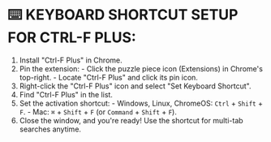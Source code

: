 # :keyboard: KEYBOARD SHORTCUT SETUP FOR CTRL-F PLUS:

  1. Install "Ctrl-F Plus" in Chrome.
  2. Pin the extension:
    - Click the puzzle piece icon (Extensions) in Chrome's top-right.
    - Locate "Ctrl-F Plus" and click its pin icon.
  3. Right-click the "Ctrl-F Plus" icon and select "Set Keyboard Shortcut".
  4. Find "Ctrl-F Plus" in the list.
  5. Set the activation shortcut:
    - Windows, Linux, ChromeOS: `Ctrl` + `Shift` + `F`.
    - Mac: `⌘` + `Shift` + `F` (or `Command` + `Shift` + `F`).
  6. Close the window, and you're ready! Use the shortcut for multi-tab searches anytime.
